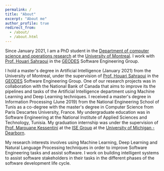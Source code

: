 ```yaml
---
permalink: /
title: "About"
excerpt: "About me"
author_profile: true
redirect_from: 
  - /about/
  - /about.html
---
```


Since January 2021, I am a PhD student in the <a href="https://geodes.iro.umontreal.ca/">Department of computer science and operations research</a>
at the <a href="https://www.umontreal.ca/en/">University of Montreal</a>.
I work with <a href="http://www.iro.umontreal.ca/~sahraouh/index.html">Prof. Houari Sahraoui</a> in the <a href="https://geodes.iro.umontreal.ca/">GEODES</a> Software Engineering Group.

I hold  a master's degree in Artificial Intelligence (January 2021) from the University of Montreal, under the supervision of <a href="http://www.iro.umontreal.ca/~sahraouh/index.html">Prof. Houari Sahraoui</a> in the <a href="https://geodes.iro.umontreal.ca/">GEODES</a> Software Engineering Group.
One of our research projects was in collaboration with the National Bank of Canada that aims to improve its the pipelines and tasks of the Artificial Intelligence department using Machine Learning and Deep Learning techniques. 
I received a master's degree in Information Processing (June 2019) from the National Engineering School of Tunis as a co-degree with the master's degree in Computer Science from Paris Descartes University, France.
My undergraduate education was in Software Engineering at the National Institute of Applied Sciences and Technology, Tunisia.
My graduation internship was under the supervision of <a href="https://umdearborn.edu/users/marouane">Prof. Marouane Kessentini</a> at the <a href="http://kessentini.net/ise-lab">ISE Group</a> at the <a href="https://umdearborn.edu/">University of Michigan - Dearborn</a>.

My research interests involves using Machine Learning, Deep Learning and Natural Language Processing techniques in order to improve Software Engineering tasks and assist software.
I work on building intelligent systems to assist software stakeholders in their tasks in the different phases of the software development life cycle.


